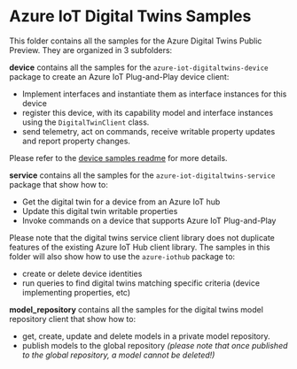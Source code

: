 # Azure IoT Digital Twins Samples

This folder contains all the samples for the Azure Digital Twins Public Preview. They are organized in 3 subfolders:

**device** contains all the samples for the `azure-iot-digitaltwins-device` package to create an Azure IoT Plug-and-Play device client:

- Implement interfaces and instantiate them as interface instances for this device
- register this device, with its capability model and interface instances using the `DigitalTwinClient` class.
- send telemetry, act on commands, receive writable property updates and report property changes.

Please refer to the [device samples readme](./device/readme.md) for more details.

**service** contains all the samples for the `azure-iot-digitaltwins-service` package that show how to:

- Get the digital twin for a device from an Azure IoT hub
- Update this digital twin writable properties
- Invoke commands on a device that supports Azure IoT Plug-and-Play

Please note that the digital twins service client library does not duplicate features of the existing Azure IoT Hub client library. The samples in this folder will also show how to use the `azure-iothub` package to:
- create or delete device identities
- run queries to find digital twins matching specific criteria (device implementing properties, etc)

**model_repository** contains all the samples for the digital twins model repository client that show how to:

- get, create, update and delete models in a private model repository.
- publish models to the global repository *(please note that once published to the global repository, a model cannot be deleted!)*

